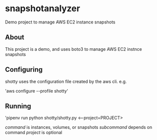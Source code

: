 # snapshotanalyzer

Demo project to manage AWS EC2 instance snapshots

## About

This project is a demo, and uses boto3 to manage AWS EC2 instnce snapshots

## Configuring

shotty uses the configuration file created by the aws cli. e.g.

'aws configure --profile shotty'

## Running

'pipenv run python shotty/shotty.py <command> <subcommand> <--project=PROJECT>

*command* is instances, volumes, or snapshots
*subcommand* depends on command
*project* is optional
